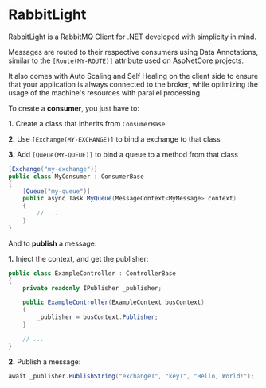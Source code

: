 # RabbitLight

RabbitLight is a RabbitMQ Client for .NET developed with simplicity in mind.

Messages are routed to their respective consumers using Data Annotations, similar to the `[Route(MY-ROUTE)]` attribute used on AspNetCore projects.

It also comes with Auto Scaling and Self Healing on the client side to ensure that your application is always connected to the broker, while optimizing the usage of the machine's resources with parallel processing.

To create a **consumer**, you just have to:

**1.** Create a class that inherits from `ConsumerBase`

**2.** Use `[Exchange(MY-EXCHANGE)]` to bind a exchange to that class

**3.** Add `[Queue(MY-QUEUE)]` to bind a queue to a method from that class

```csharp
[Exchange("my-exchange")]
public class MyConsumer : ConsumerBase
{
    [Queue("my-queue")]
    public async Task MyQueue(MessageContext<MyMessage> context)
    {
        // ...
    }
}
```

And to **publish** a message:

**1.** Inject the context, and get the publisher:

```csharp
public class ExampleController : ControllerBase
{
    private readonly IPublisher _publisher;

    public ExampleController(ExampleContext busContext)
    {
        _publisher = busContext.Publisher;
    }

    // ...
}
```

**2.** Publish a message:

```csharp
await _publisher.PublishString("exchange1", "key1", "Hello, World!");
```